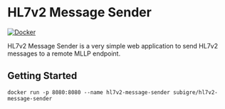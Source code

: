 # HL7v2 Message Sender

[![Docker](https://github.com/subigre/hl7v2-message-sender/actions/workflows/docker.yml/badge.svg)](https://github.com/subigre/hl7v2-message-sender/actions/workflows/docker.yml)

HL7v2 Message Sender is a very simple web application to send HL7v2 messages to a remote MLLP endpoint.

## Getting Started

```shell
docker run -p 8080:8080 --name hl7v2-message-sender subigre/hl7v2-message-sender
```